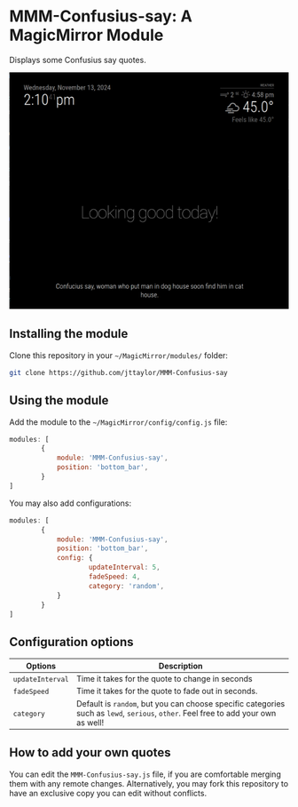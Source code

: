 # MMM-Confusius-say: A MagicMirror Module

Displays some Confusius say quotes. 

![Example](example.png "Example")

## Installing the module

Clone this repository in your `~/MagicMirror/modules/` folder:

```bash
git clone https://github.com/jttaylor/MMM-Confusius-say
```

## Using the module

Add the module to the `~/MagicMirror/config/config.js` file:

```javascript
modules: [
		{
			module: 'MMM-Confusius-say',
			position: 'bottom_bar',
		}
]
```

You may also add configurations:

```javascript
modules: [
		{
			module: 'MMM-Confusius-say',
			position: 'bottom_bar',
			config: {
					updateInterval: 5,
					fadeSpeed: 4,
					category: 'random',
			}
		}
]
```

## Configuration options

<table>
	<thead>
		<tr>
			<th>Options</th>
			<th>Description</th>
		</tr>
	</thead>
	<tbody>
		<tr>
			<td><code>updateInterval</code></td>
			<td>Time it takes for the quote to change in seconds</td>
		</tr>
		<tr>
			<td><code>fadeSpeed</code></td>
			<td>Time it takes for the quote to fade out in seconds.</td>
		</tr>
		<tr>
			<td><code>category</code></td>
			<td>Default is <code>random</code>, but you can choose specific categories such as <code>lewd</code>, <code>serious</code>, <code>other</code>. Feel free to add your own as well! </td>
		</tr>
	</tbody>
</table>

## How to add your own quotes

You can edit the `MMM-Confusius-say.js` file, if you are comfortable merging them with any remote changes.
Alternatively, you may fork this repository to have an exclusive copy you can edit without conflicts.
